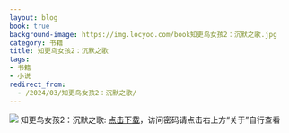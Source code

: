 ```yaml
---
layout: blog
book: true
background-image: https://img.locyoo.com/book知更鸟女孩2：沉默之歌.jpg
category: 书籍
title: 知更鸟女孩2：沉默之歌
tags:
- 书籍
- 小说
redirect_from:
  - /2024/03/知更鸟女孩2：沉默之歌/
---
```

![](https://img.locyoo.com/book知更鸟女孩2：沉默之歌.jpg)
知更鸟女孩2：沉默之歌: <a name = "ref1" href="https://url18.ctfile.com/f/50983618-1050121783-b9cabf?p=3619">点击下载</a>，访问密码请点击右上方“关于”自行查看